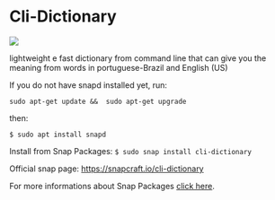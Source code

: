 # Cli-Dictionary

![](https://github.com/ropoko/cli-dictionary/blob/main/assets/icon.png)

lightweight e fast dictionary from command line that can give you the meaning from words in portuguese-Brazil and English (US)

If you do not have snapd installed yet, run: 

`sudo apt-get update &&  sudo apt-get upgrade`

then:

`$ sudo apt install snapd`

Install from Snap Packages: `$ sudo snap install cli-dictionary`

Official snap page: https://snapcraft.io/cli-dictionary

For more informations about Snap Packages  [click here](https://snapcraft.io/docs).
